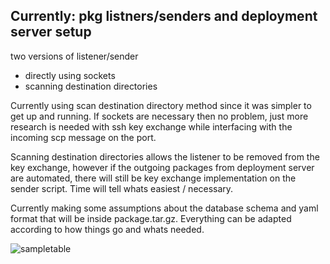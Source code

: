 ## Currently: pkg listners/senders and deployment server setup

two versions of listener/sender
* directly using sockets 
* scanning destination directories

Currently using scan destination directory method since it was simpler to get up and running. If sockets are necessary then no problem, just more research is needed with ssh key exchange while interfacing with the incoming scp message on the port. 

Scanning destination directories allows the listener to be removed from the key exchange, however if the outgoing packages from deployment server are automated, there will still be key exchange implementation on the sender script. Time will tell whats easiest / necessary.

Currently making some assumptions about the database schema and yaml format that will be inside package.tar.gz. Everything can be adapted according to how things go and whats needed.

![sampletable](img/sample_table.png)
